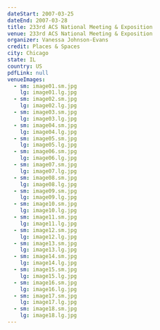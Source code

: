 ```yaml
---
dateStart: 2007-03-25
dateEnd: 2007-03-28
title: 233rd ACS National Meeting & Exposition
venue: 233rd ACS National Meeting & Exposition
organizer: Vanessa Johnson-Evans
credit: Places & Spaces
city: Chicago
state: IL
country: US
pdfLink: null
venueImages:
  - sm: image01.sm.jpg
    lg: image01.lg.jpg
  - sm: image02.sm.jpg
    lg: image02.lg.jpg
  - sm: image03.sm.jpg
    lg: image03.lg.jpg
  - sm: image04.sm.jpg
    lg: image04.lg.jpg
  - sm: image05.sm.jpg
    lg: image05.lg.jpg
  - sm: image06.sm.jpg
    lg: image06.lg.jpg
  - sm: image07.sm.jpg
    lg: image07.lg.jpg
  - sm: image08.sm.jpg
    lg: image08.lg.jpg
  - sm: image09.sm.jpg
    lg: image09.lg.jpg
  - sm: image10.sm.jpg
    lg: image10.lg.jpg
  - sm: image11.sm.jpg
    lg: image11.lg.jpg
  - sm: image12.sm.jpg
    lg: image12.lg.jpg
  - sm: image13.sm.jpg
    lg: image13.lg.jpg
  - sm: image14.sm.jpg
    lg: image14.lg.jpg
  - sm: image15.sm.jpg
    lg: image15.lg.jpg
  - sm: image16.sm.jpg
    lg: image16.lg.jpg
  - sm: image17.sm.jpg
    lg: image17.lg.jpg
  - sm: image18.sm.jpg
    lg: image18.lg.jpg
---
```

